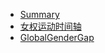 - [Summary](/WomensHistory/summary)
- [女权运动时间轴](http://htmlpreview.github.io/?https://github.com/8ku/note_other/blob/master/docs/WomensHistory/feminism_timeline.html)
- [GlobalGenderGap](/WomensHistory/GlobalGenderGap)

